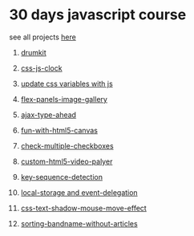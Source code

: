 # 30 days javascript course

see all projects [ here](https://nimishawilson.github.io/thirty-days-of-js/)

1) [drumkit](https://nimishawilson.github.io/thirty-days-of-js/drum-kit/index.html)
2) [ css-js-clock](https://nimishawilson.github.io/thirty-days-of-js/css-js-clock/index.html)
3) [ update css variables with js](https://nimishawilson.github.io/thirty-days-of-js/css-variables-and-js/index.html)
4) [ flex-panels-image-gallery](https://nimishawilson.github.io/thirty-days-of-js/flex-panels-image-gallery/index.html)
5) [ ajax-type-ahead](https://nimishawilson.github.io/thirty-days-of-js/ajax-type-ahead/index.html)
6) [ fun-with-html5-canvas ](https://nimishawilson.github.io/thirty-days-of-js/fun-with-html5-canvas/index.html)
7) [ check-multiple-checkboxes ](https://nimishawilson.github.io/thirty-days-of-js/check-multiple-checkboxes/index.html)
8) [ custom-html5-video-palyer](https://nimishawilson.github.io/thirty-days-of-js/custom-video-player/index.html)
9) [key-sequence-detection](https://nimishawilson.github.io/thirty-days-of-js/key-sequence-detection/index.html)

10) [local-storage and event-delegation](https://nimishawilson.github.io/thirty-days-of-js/local-storage-event-delegation/index.html)   
11) [css-text-shadow-mouse-move-effect](https://nimishawilson.github.io/thirty-days-of-js/css-text-shadow-mouse-move-effect/index.html)
12) [sorting-bandname-without-articles](https://nimishawilson.github.io/thirty-days-of-js/sorting-bandname-without-articles/index.html)





